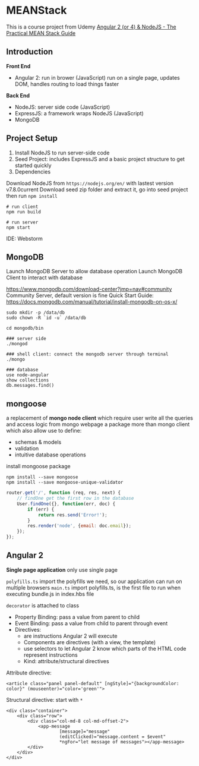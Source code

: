 # MEANStack

This is a course project from Udemy [Angular 2 (or 4) & NodeJS - The Practical MEAN Stack Guide](https://www.udemy.com/angular-2-and-nodejs-the-practical-guide/)

## Introduction

**Front End**
* Angular 2: run in brower (JavaScript) run on a single page, updates DOM, handles routing to load things faster

**Back End**
* NodeJS: server side code (JavaScript)
* ExpressJS: a framework wraps NodeJS (JavaScript)
* MongoDB

## Project Setup

1. Install NodeJS to run server-side code
2. Seed Project: includes ExpressJS and a basic project structure to get started quickly
3. Dependencies

Download NodeJS from `https://nodejs.org/en/` with lastest version v7.8.0current
Download seed zip folder and extract it, go into seed project then run `npm install`

```
# run client
npm run build

# run server
npm start
```

IDE: Webstorm


## MongoDB

Launch MongoDB Server to allow database operation
Launch MongoDB Client to interact with database

https://www.mongodb.com/download-center?jmp=nav#community
Community Server, default version is fine
Quick Start Guide: https://docs.mongodb.com/manual/tutorial/install-mongodb-on-os-x/

```
sudo mkdir -p /data/db
sudo chown -R `id -u` /data/db

cd mongodb/bin

### server side
./mongod

### shell client: connect the mongodb server through terminal
./mongo

### database
use node-angular
show collections
db.messages.find()
```

 ## mongoose

 a replacement of **mongo node client** which require user write all the queries and access logic from mongo webpage
 a package more than mongo client which also allow use to define:
 * schemas & models
 * validation
 * intuitive database operations

install mongoose package
```
npm install --save mongoose
npm install --save mongoose-unique-validator
```

```javascript
router.get('/', function (req, res, next) {
    // findOne get the first row in the database
    User.findOne({}, function(err, doc) {
        if (err) {
            return res.send('Error!');
        }
        res.render('node', {email: doc.email});
    });
});
```

## Angular 2

**Single page application** only use single page

`polyfills.ts` import the polyfills we need, so our application can run on multiple browsers
`main.ts` import polyfills.ts, is the first file to run when executing bundle.js in index.hbs file

`decorator` is attached to class

* Property Binding: pass a value from parent to child
* Event Binding: pass a value from child to parent through event
* Directives:
    * are instructions Angular 2 will execute
    * Components are directives (with a view, the template)
    * use selectors to let Angular 2 know which parts of the HTML code represent instructions
    * Kind: attribute/structural directives

Attribute directive:

```
<article class="panel panel-default" [ngStyle]="{backgroundColor: color}" (mouseenter)="color='green'">
```

Structural directive: start with `*`

```
<div class="container">
    <div class="row">
        <div class="col-md-8 col-md-offset-2">
            <app-message
                    [message]="message"
                    (editClicked)="message.content = $event"
                    *ngFor="let message of messages"></app-message>
        </div>
    </div>
</div>
```

